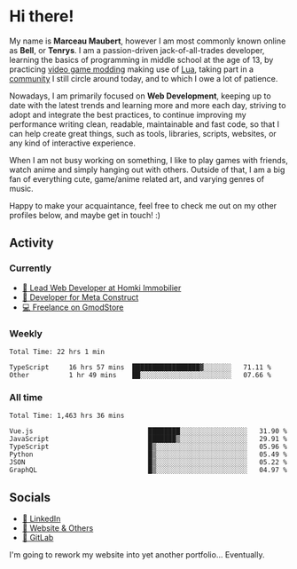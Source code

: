 # Hi there!

My name is **Marceau Maubert**, however I am most commonly known online as **Bell**, or **Tenrys**. I am a passion-driven jack-of-all-trades developer, learning the basics of programming in middle school at the age of 13, by practicing [video game modding](https://garrysmod.com) making use of [Lua](https://lua.org), taking part in a [community](https://metastruct.net) I still circle around today, and to which I owe a lot of patience.

Nowadays, I am primarily focused on **Web Development**, keeping up to date with the latest trends and learning more and more each day, striving to adopt  and integrate the best practices, to continue improving my performance writing clean, readable, maintainable and fast code, so that I can help create great things, such as tools, libraries, scripts, websites, or any kind of interactive experience.

When I am not busy working on something, I like to play games with friends, watch anime and simply hanging out with others. Outside of that, I am a big fan of everything cute, game/anime related art, and varying genres of music.

Happy to make your acquaintance, feel free to check me out on my other profiles below, and maybe get in touch! :)

## Activity

### Currently

- [🏢 Lead Web Developer at Homki Immobilier](https://homki-immobilier.com)
- [🎈 Developer for Meta Construct](https://metastruct.net)
- [💻 Freelance on GmodStore](https://www.gmodstore.com/users/Tenrys)

### Weekly
<!--START_SECTION:wakaWeekly-->

```text
Total Time: 22 hrs 1 min

TypeScript     16 hrs 57 mins  █████████████████▓░░░░░░░   71.11 %
Other          1 hr 49 mins    ██░░░░░░░░░░░░░░░░░░░░░░░   07.66 %
```

<!--END_SECTION:wakaWeekly-->

### All time
<!--START_SECTION:wakaTotal-->

```text
Total Time: 1,463 hrs 36 mins

Vue.js                             ████████░░░░░░░░░░░░░░░░░   31.90 %
JavaScript                         ███████▒░░░░░░░░░░░░░░░░░   29.91 %
TypeScript                         █▒░░░░░░░░░░░░░░░░░░░░░░░   05.96 %
Python                             █▒░░░░░░░░░░░░░░░░░░░░░░░   05.49 %
JSON                               █▒░░░░░░░░░░░░░░░░░░░░░░░   05.22 %
GraphQL                            █▒░░░░░░░░░░░░░░░░░░░░░░░   04.97 %
```

<!--END_SECTION:wakaTotal-->

## Socials

- [👔 LinkedIn](https://www.linkedin.com/in/marceau-maubert)
- [🔗 Website & Others](https://bell.moe)
- [🦊 GitLab](https://gitlab.com/Tenrys)

I'm going to rework my website into yet another portfolio... Eventually.
